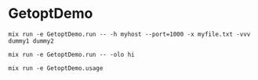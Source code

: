GetoptDemo
==========

    mix run -e GetoptDemo.run -- -h myhost --port=1000 -x myfile.txt -vvv dummy1 dummy2

    mix run -e GetoptDemo.run -- -olo hi

    mix run -e GetoptDemo.usage
